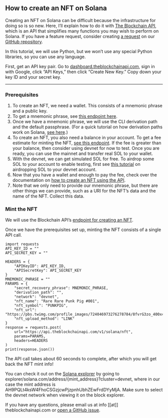 ## How to create an NFT on Solana

Creating an NFT on Solana can be difficult because the infrastructure for doing so is so new. Here, I’ll explain how to do it with <a target="_blank" href="https://theblockchainapi.com/">The Blockchain API</a>, which is an API that simplifies many functions you may wish to perform on Solana. If you have a feature request, consider creating <a target="_blank" href="https://github.com/BL0CK-X/the-blockchain-api/issues/new">a request</a> on our <a href="https://github.com/BL0CK-X/the-blockchain-api" target="_blank">GitHub repository</a>.

In this tutorial, we will use Python, but we won’t use any special Python libraries, so you can use any language.

First, get an API key pair. Go to <a target="_blank" href="https://dashboard.theblockchainapi.com/">dashboard.theblockchainapi.com</a>, sign in with Google, click “API Keys,” then click “Create New Key.” Copy down your key ID and your secret key.

---

### Prerequisites

1. To create an NFT, we need a wallet. This consists of a mnemonic phrase and a public key.
2. To get a mnemonic phrase, see <a target="_blank" href="https://docs.theblockchainapi.com/#tag/Solana-Wallet/paths/~1v1~1solana~1wallet~1secret_recovery_phrase/post">this endpoint here</a>.
3. Once we have a mnemonic phrase, we will use the CLI derivation path and the default passphrase. (For a quick tutorial on how derivation paths work on Solana, <a target="_blank" href="https://medium.com/@josh.wolff.7/derivation-paths-on-solana-fb08d3dd09f1">see here</a>.)
4. To create an NFT, you also need a balance in your account. To get a fee estimate for minting the NFT, <a href="https://docs.theblockchainapi.com/#tag/Solana-NFT/paths/~1v1~1solana~1nft~1mint~1fee/get" target="_blank">see this endpoint</a>. If the fee is greater than your balance, then consider using devnet for now to test. Once you are ready, you can use the mainnet and transfer real SOL to your wallet.
5. With the devnet, we can get simulated SOL for free. To airdrop some SOL to your account to enable testing, first see <a href="https://medium.com/@josh.wolff.7/how-to-airdrop-sol-on-the-devnet-to-your-wallet-5f607c363201">this tutorial</a> on airdropping SOL to your devnet account.
6. Now that you have a wallet and enough to pay the fee, check over the documentation on <a href="https://docs.theblockchainapi.com/#tag/Solana-NFT/paths/~1v1~1solana~1nft/post" target="_blank">how to create an NFT using the API</a>.
7. Note that we only need to provide our mnemonic phrase, but there are other things we can provide, such as a URI for the NFT’s data and the name of the NFT. Collect this data.

### Mint the NFT

We will use the Blockchain API’s <a target="_blank" href="https://docs.theblockchainapi.com/#tag/Solana-NFT/paths/~1v1~1solana~1nft/post">endpoint for creating an NFT</a>.

Once we have the prerequisites set up, minting the NFT consists of a single API call.

```
import requests
API_KEY_ID = ""
API_SECRET_KEY = ""

HEADERS = {
    "APIKeyID": API_KEY_ID,
    "APISecretKey": API_SECRET_KEY
}
MNEMONIC_PHRASE = ""
PARAMS = {
    "secret_recovery_phrase": MNEMONIC_PHRASE,
    "derivation_path": "",
    "network": "devnet",
    "nft_name": "Rare Rare Punk Pig #001",
    "nft_symbol": "PUNKPIG",
    "nft_url": "https://pbs.twimg.com/profile_images/724046973276278784/8fvrG3zo_400x400.jpg",
    "nft_upload_method": "LINK"
}
response = requests.post(
    url="https://api.theblockchainapi.com/v1/solana/nft",
    params=PARAMS,
    headers=HEADERS
)
print(response.json())
```

The API call takes about 60 seconds to complete, after which you will get back the NFT mint info!

You can check it out on the <a target="_blank" href="https://explorer.solana.com/address/AH9PQLt4ksW4FhoCSGzjcwPjzpnhUbhZEwFrdDYyMjA?cluster=devnet">Solana explorer</a> by going to explorer/solana.com/address/{mint_address}?cluster=devnet, where in our case the mint address is AH9PQLt4ksW4FhoCSGzjcwPjzpnhUbhZEwFrdDYyMjA. Make sure to select the devnet network when viewing it on the block explorer.

If you have any questions, please email us at info [[at]] theblockchainapi.com or <a target="_blank" href="https://github.com/BL0CK-X/the-blockchain-api/issues/new">open a GitHub issue</a>.

[comment]: <> (#### Some T-SQL Code)

[comment]: <> (```tsql)

[comment]: <> (SELECT This, [Is], A, Code, Block -- Using SSMS style syntax highlighting)

[comment]: <> (    , REVERSE&#40;'abc'&#41;)

[comment]: <> (FROM dbo.SomeTable s)

[comment]: <> (    CROSS JOIN dbo.OtherTable o;)

[comment]: <> (```)
